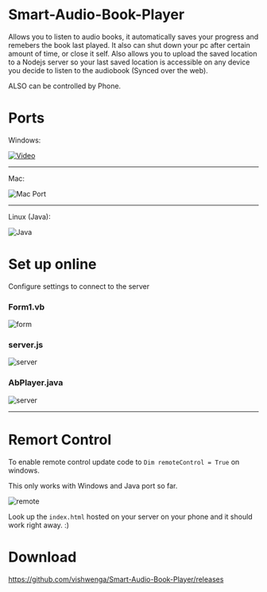 # Smart-Audio-Book-Player
Allows you to listen to audio books, it automatically saves your progress and remebers the book last played. It also can shut down your pc after certain amount of time, or close it self.
Also allows you to upload the saved location to a Nodejs server so your last saved location is accessible on any device you decide to listen to the audiobook (Synced over the web). 

ALSO can be controlled by Phone.

# Ports 

Windows:

[![Video](http://i.imgur.com/KmCVlnU.png)](https://www.youtube.com/watch?v=w3NEF69L3js)

----------------------------

Mac:

![Mac Port](http://i.imgur.com/QNuGnTa.png)


------------------------------


Linux (Java):

![Java](http://i.imgur.com/XWq4D4Q.png)


# Set up online

Configure settings to connect to the server

### Form1.vb

![form](https://imgur.com/U2O7xoo.jpg)


### server.js

![server](https://imgur.com/qNB4rGE.png)


### AbPlayer.java

![server](https://imgur.com/qm7qa1O.png)

------------------------------


# Remort Control

To enable remote control update code to ``Dim remoteControl = True`` on windows.

This only works with Windows and Java port so far.

![remote](https://imgur.com/HidF9KH.jpg)

Look up the `index.html` hosted on your server on your phone and it should work right away. :)


# Download 

https://github.com/vishwenga/Smart-Audio-Book-Player/releases
